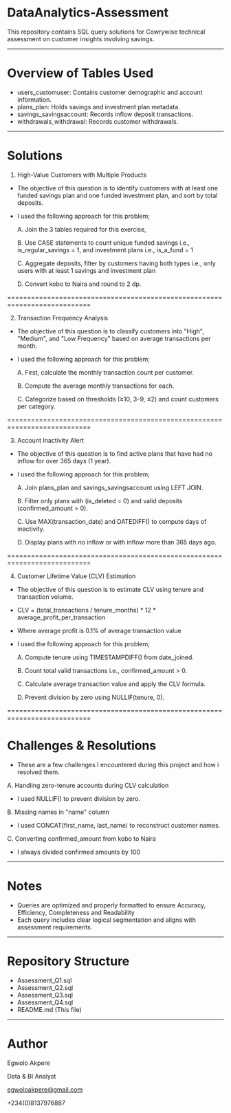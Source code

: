 # DataAnalytics-Assessment

This repository contains SQL query solutions for Cowrywise technical assessment on customer insights involving savings.

---------------------------------------------------------------------------

# Overview of Tables Used

- users_customuser: Contains customer demographic and account information.
- plans_plan: Holds savings and investment plan metadata.
- savings_savingsaccount: Records inflow deposit transactions.
- withdrawals_withdrawal: Records customer withdrawals.
  
---------------------------------------------------------------------------

# Solutions

1. High-Value Customers with Multiple Products
- The objective of this question is to identify customers with at least one funded savings plan and one funded investment plan, and sort by total deposits.
     
- I used the following approach for this problem;

  A. Join the 3 tables required for this exercise,

  B. Use CASE statements to count unique funded savings i.e., is_regular_savings = 1, and investment plans i.e., is_a_fund = 1

  C. Aggregate deposits, filter by customers having both types i.e., only users with at least 1 savings and investment plan

  D. Convert kobo to Naira and round to 2 dp.

===========================================================================

2. Transaction Frequency Analysis
- The objective of this question is to classify customers into "High", "Medium", and "Low Frequency" based on average transactions per month.
  
- I used the following approach for this problem;

  A. First, calculate the monthly transaction count per customer.

  B. Compute the average monthly transactions for each.

  C. Categorize based on thresholds (≥10, 3–9, ≤2) and count customers per category.

===========================================================================

3. Account Inactivity Alert
- The objective of this question is to find active plans that have had no inflow for over 365 days (1 year).

- I used the following approach for this problem;

  A. Join plans_plan and savings_savingsaccount using LEFT JOIN.

  B. Filter only plans with (is_deleted = 0) and valid deposits (confirmed_amount > 0).

  C. Use MAX(transaction_date) and DATEDIFF() to compute days of inactivity.

  D. Display plans with no inflow or with inflow more than 365 days ago.

===========================================================================

4. Customer Lifetime Value (CLV) Estimation

- The objective of this question is to estimate CLV using tenure and transaction volume.
- CLV = (total_transactions / tenure_months) * 12 * average_profit_per_transaction  
- Where average profit is 0.1% of average transaction value

- I used the following approach for this problem;

  A. Compute tenure using TIMESTAMPDIFF() from date_joined.

  B. Count total valid transactions i.e., confirmed_amount > 0.

  C. Calculate average transaction value and apply the CLV formula.

  D. Prevent division by zero using NULLIF(tenure, 0).

===========================================================================

# Challenges & Resolutions

- These are a few challenges I encountered during this project and how i resolved them.

A. Handling zero-tenure accounts during CLV calculation
- I used NULLIF() to prevent division by zero.
    
B. Missing names in "name" column
- I used CONCAT(first_name, last_name) to reconstruct customer names.
    
C. Converting confirmed_amount from kobo to Naira 
- I always divided confirmed amounts by 100

---------------------------------------------------------------------------

# Notes

- Queries are optimized and properly formatted to ensure Accuracy, Efficiency, Completeness and Readability
- Each query includes clear logical segmentation and aligns with assessment requirements.

---------------------------------------------------------------------------

# Repository Structure

- Assessment_Q1.sql
- Assessment_Q2.sql
- Assessment_Q3.sql
- Assessment_Q4.sql
- README.md (This file)
---------------------------------------------------------------------------

# Author
Egwolo Akpere  

Data & BI Analyst 

egwoloakpere@gmail.com

+234(0)8137976887
